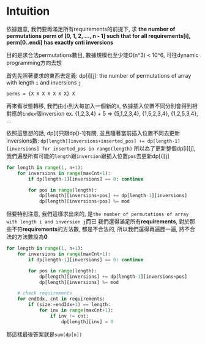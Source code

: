 # Intuition

依據題意, 我們要再滿足所有requirements的前提下, 求 **the number of permutations perm of [0, 1, 2, ..., n - 1] such that for all requirements[i], perm[0..endi] has exactly cnti inversions**
    
目的是求合法permutations數目, 數據規模也至少能O(n^3) < 10^6, 可往dynamic programming方向去想

首先先照著要求的東西去定義: dp[i][j]: the number of permutations of array with length `i` and inversions `j`

```
perms = {X X X X X X X} X
```

再來看狀態轉移, 我們由小到大每加入一個新的`X`, 依據插入位置不同分別會得到相對應的`index`個inversion
ex. {1,2,3,4} + 5 => {5,1,2,3,4}, {1,5,2,3,4}, {1,2,5,3,4}, ...

依照這思想的話, dp[i]只跟dp[i-1]有關, 並且隨著當前插入位置不同去更新inversions數: `dp[length][inversions+inserted_pos] += dp[length-1][inversions] for inserted_pos in range(length)`
所以為了更新整個dp[i][j], 我們遍歷所有可能的`length`跟`inversion`跟插入位置`pos`去更新dp[i][j]

```py
for length in range(1, n+1):
    for inversions in range(maxCnt+1):
        if dp[length-1][inversions] == 0: continue

        for pos in range(length):
            dp[length][inversions+pos] += dp[length-1][inversions]
            dp[length][inversions+pos] %= mod
```

但要特別注意, 我們這樣求出來的, 是`the number of permutations of array with length i and inversion j`而已
我們還得滿足所有**requirements**, 對於那些不符**requirements**的方法數, 都是不合法的, 所以我們還得再遍歷一遍, 將不合法的方法數設為**0**

```py
for length in range(1, n+1):
    for inversions in range(maxCnt+1):
        if dp[length-1][inversions] == 0: continue

        for pos in range(length):
            dp[length][inversions] += dp[length-1][inversions+pos]
            dp[length][inversions] %= mod

    # check requirements
    for endIdx, cnt in requirements:
        if (size:=endIdx+1) == length:
            for inv in range(maxCnt+1):
                if inv != cnt:
                    dp[length][inv] = 0
```

那這樣最後答案就是`sum(dp[n])`